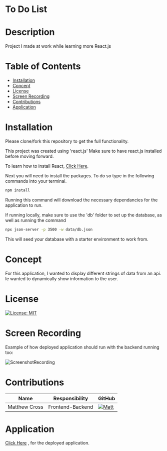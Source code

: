 # To Do List

# Description

Project I made at work while learning more React.js

# Table of Contents
  * [Installation](#Installation)
  * [Concept](#Concept)
  * [License](#License)
  * [Screen Recording](#Screen-Recording)
  * [Contributions](#Contributions)
  * [Application](#Application)


# Installation

Please clone/fork this repository to get the full functionality.

This project was created using 'react.js' Make sure to have react.js installed before moving forward.

To learn how to install React, [Click Here](https://reactjs.org/docs/getting-started.html).

Next you will need to install the packages. To do so type in the following commands into your terminal.

```bash
npm install
```
Running this command will download the necessary dependancies for the application to run.

If running locally, make sure to use the 'db' folder to set up the database, as well as running the command

```bash
npx json-server -p 3500 -w data/db.json
```

This will seed your database with a starter environment to work from.

# Concept

For this application, I wanted to display different strings of data from an api. Ie wanted to dynamically show information to the user.

# License

[![License: MIT](https://img.shields.io/badge/License-MIT-yellow.svg?style=flat-square)](https://github.com/thebadams/Pokemon-TCG-App/blob/development-trunk/LICENSE)

# Screen Recording

Example of how deployed application should run with the backend running too:

![ScreenshotRecording](https://i.ibb.co/QdVMrBy/program.png)

# Contributions


Name | Responsibility | GitHub
-------- | ---------- | ---------
Matthew Cross | Frontend-Backend | [![Matt](https://img.shields.io/badge/GitHub-Matt-FF7000.svg?style=flat-square&logo=github)](https://github.com/MattCross01) 


# Application

[Click Here]() , for the deployed application.
